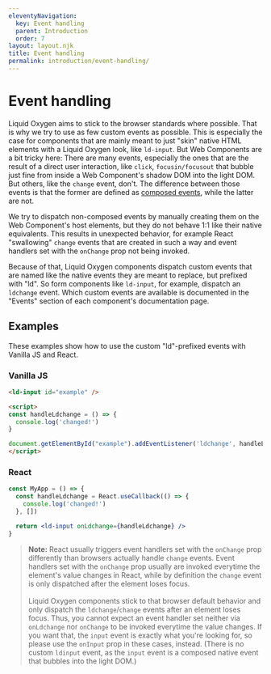 ```yaml
---
eleventyNavigation:
  key: Event handling
  parent: Introduction
  order: 7
layout: layout.njk
title: Event handling
permalink: introduction/event-handling/
---
```



# Event handling

Liquid Oxygen aims to stick to the browser standards where possible. That is why we try to use as few custom events as possible. This is especially the case for components that are mainly meant to just "skin" native HTML elements with a Liquid Oxygen look, like `ld-input`. But Web Components are a bit tricky here: There are many events, especially the ones that are the result of a direct user interaction, like `click`, `focusin/focusout` that bubble just fine from inside a Web Component's shadow DOM into the light DOM. But others, like the `change` event, don't. The difference between those events is that the former are defined as [composed events](https://developer.mozilla.org/en-US/docs/Web/API/Event/composed), while the latter are not.

We try to dispatch non-composed events by manually creating them on the Web Component's host elements, but they do not behave 1:1 like their native equivalents. This results in unexpected behavior, for example React "swallowing" `change` events that are created in such a way and event handlers set with the `onChange` prop not being invoked.

Because of that, Liquid Oxygen components dispatch custom events that are named like the native events they are meant to replace, but prefixed with "ld". So form components like `ld-input`, for example, dispatch an `ldchange` event. Which custom events are available is documented in the "Events" section of each component's documentation page.

## Examples

These examples show how to use the custom "ld"-prefixed events with Vanilla JS and React.

### Vanilla JS

```html
<ld-input id="example" />

<script>
const handleLdchange = () => {
  console.log('changed!')
}

document.getElementById("example").addEventListener('ldchange', handleLdchange)
</script>
```

### React

```jsx
const MyApp = () => {
  const handleLdchange = React.useCallback(() => {
    console.log('changed!')
  }, [])

  return <ld-input onLdchange={handleLdchange} />
}
```

> **Note:** React usually triggers event handlers set with the `onChange` prop differently than browsers actually handle `change` events. Event handlers set with the `onChange` prop usually are invoked everytime the element's value changes in React, while by definition the `change` event is only dispatched after the element loses focus.<br/><br/>Liquid Oxygen components stick to that browser default behavior and only dispatch the `ldchange`/`change` events after an element loses focus. Thus, you cannot expect an event handler set neither via `onLdchange` nor `onChange` to be invoked everytime the value changes. If you want that, the `input` event is exactly what you're looking for, so please use the `onInput` prop in these cases, instead. (There is no custom `ldinput` event, as the `input` event is a composed native event that bubbles into the light DOM.)

<docs-page-nav prev-href="introduction/server-side-rendering/" next-title="Form validation" next-href="introduction/form-validation/"></docs-page-nav>
